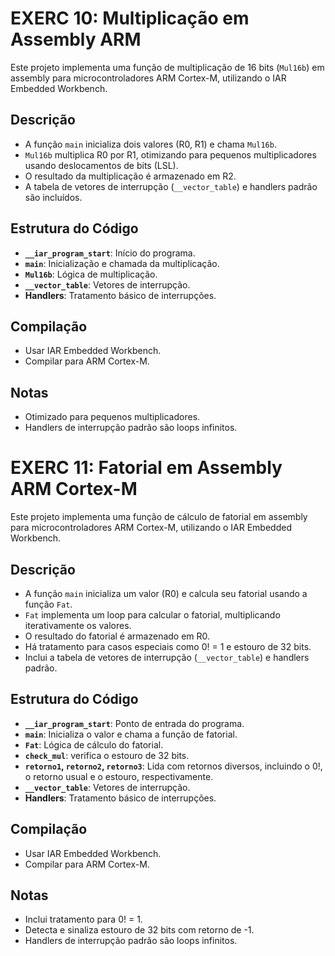 # EXERC 10: Multiplicação em Assembly ARM

Este projeto implementa uma função de multiplicação de 16 bits (`Mul16b`) em assembly para microcontroladores ARM Cortex-M, utilizando o IAR Embedded Workbench.

## Descrição

* A função `main` inicializa dois valores (R0, R1) e chama `Mul16b`.
* `Mul16b` multiplica R0 por R1, otimizando para pequenos multiplicadores usando deslocamentos de bits (LSL).
* O resultado da multiplicação é armazenado em R2.
* A tabela de vetores de interrupção (`__vector_table`) e handlers padrão são incluídos.

## Estrutura do Código

* **`__iar_program_start`**: Início do programa.
* **`main`**: Inicialização e chamada da multiplicação.
* **`Mul16b`**: Lógica de multiplicação.
* **`__vector_table`**: Vetores de interrupção.
* **Handlers**: Tratamento básico de interrupções.

## Compilação

* Usar IAR Embedded Workbench.
* Compilar para ARM Cortex-M.

## Notas

* Otimizado para pequenos multiplicadores.
* Handlers de interrupção padrão são loops infinitos.

# EXERC 11: Fatorial em Assembly ARM Cortex-M

Este projeto implementa uma função de cálculo de fatorial em assembly para microcontroladores ARM Cortex-M, utilizando o IAR Embedded Workbench.

## Descrição

* A função `main` inicializa um valor (R0) e calcula seu fatorial usando a função `Fat`.
* `Fat` implementa um loop para calcular o fatorial, multiplicando iterativamente os valores.
* O resultado do fatorial é armazenado em R0.
* Há tratamento para casos especiais como 0! = 1 e estouro de 32 bits.
* Inclui a tabela de vetores de interrupção (`__vector_table`) e handlers padrão.

## Estrutura do Código

* **`__iar_program_start`**: Ponto de entrada do programa.
* **`main`**: Inicializa o valor e chama a função de fatorial.
* **`Fat`**: Lógica de cálculo do fatorial.
* **`check_mul`**: verifica o estouro de 32 bits.
* **`retorno1`, `retorno2`, `retorno3`**: Lida com retornos diversos, incluindo o 0!, o retorno usual e o estouro, respectivamente.
* **`__vector_table`**: Vetores de interrupção.
* **Handlers**: Tratamento básico de interrupções.

## Compilação

* Usar IAR Embedded Workbench.
* Compilar para ARM Cortex-M.

## Notas

* Inclui tratamento para 0! = 1.
* Detecta e sinaliza estouro de 32 bits com retorno de -1.
* Handlers de interrupção padrão são loops infinitos.
